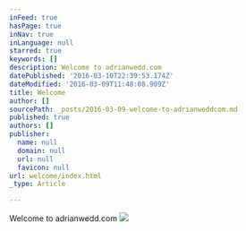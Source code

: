 ```yaml
---
inFeed: true
hasPage: true
inNav: true
inLanguage: null
starred: true
keywords: []
description: Welcome to adrianwedd.com
datePublished: '2016-03-10T22:39:53.174Z'
dateModified: '2016-03-09T11:48:08.909Z'
title: Welcome
author: []
sourcePath: _posts/2016-03-09-welcome-to-adrianweddcom.md
published: true
authors: []
publisher:
  name: null
  domain: null
  url: null
  favicon: null
url: welcome/index.html
_type: Article

---
```

Welcome to adrianwedd.com
![](https://the-grid-user-content.s3-us-west-2.amazonaws.com/1cd86476-c9b7-4cab-a4c5-b5db44b9450c.jpg)